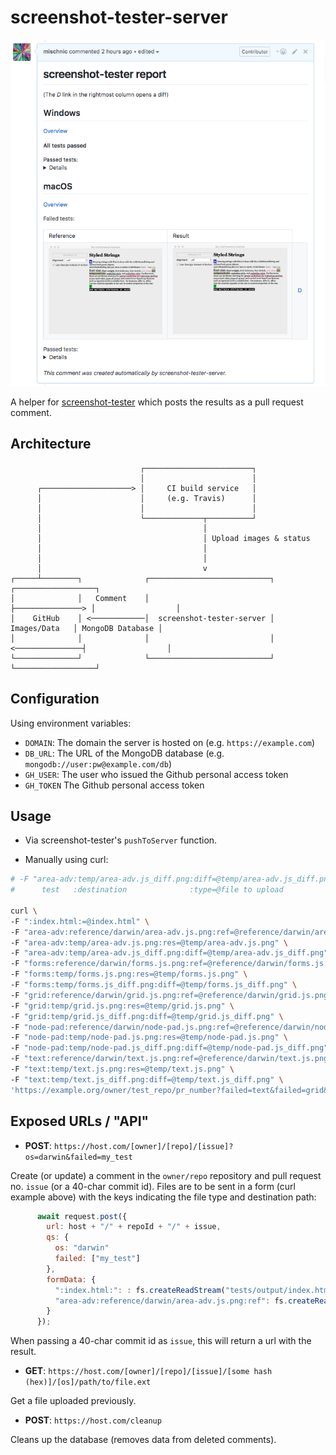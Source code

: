 # screenshot-tester-server

![](example.png)

A helper for [screenshot-tester](https://github.com/mischnic/screenshot-tester) which posts the results as a pull request comment.

## Architecture

```
                             ┌────────────────────────┐
                             │                        │
      ┌────────────────────> │     CI build service   │
      │                      │     (e.g. Travis)      │
      │                      │                        │
      │                      └─────────────┬──────────┘
      │                                    │
      │                                    │ Upload images & status
      │                                    │
      │                                    │
      │                                    v
┌─────┴────────┐              ┌───────────────────────────┐                 ┌──────────────────┐
│              │   Comment    │                           ├───────────────> │                  │
│    GitHub    │ <────────────│  screenshot-tester-server │   Images/Data   │ MongoDB Database │
│              │              │                           │ <───────────────┤                  │
└──────────────┘              └───────────────────────────┘                 └──────────────────┘

```

## Configuration 

Using environment variables:
- `DOMAIN`: The domain the server is hosted on (e.g. `https://example.com`)
- `DB_URL`: The URL of the MongoDB database (e.g. `mongodb://user:pw@example.com/db`)
- `GH_USER`: The user who issued the Github personal access token
- `GH_TOKEN` The Github personal access token

## Usage

- Via screenshot-tester's `pushToServer` function.

- Manually using curl:
```sh
# -F "area-adv:temp/area-adv.js_diff.png:diff=@temp/area-adv.js_diff.png" \
#      test   :destination              :type=@file to upload

curl \
-F ":index.html:=@index.html" \
-F "area-adv:reference/darwin/area-adv.js.png:ref=@reference/darwin/area-adv.js.png" \
-F "area-adv:temp/area-adv.js.png:res=@temp/area-adv.js.png" \
-F "area-adv:temp/area-adv.js_diff.png:diff=@temp/area-adv.js_diff.png" \
-F "forms:reference/darwin/forms.js.png:ref=@reference/darwin/forms.js.png" \
-F "forms:temp/forms.js.png:res=@temp/forms.js.png" \
-F "forms:temp/forms.js_diff.png:diff=@temp/forms.js_diff.png" \
-F "grid:reference/darwin/grid.js.png:ref=@reference/darwin/grid.js.png" \
-F "grid:temp/grid.js.png:res=@temp/grid.js.png" \
-F "grid:temp/grid.js_diff.png:diff=@temp/grid.js_diff.png" \
-F "node-pad:reference/darwin/node-pad.js.png:ref=@reference/darwin/node-pad.js.png" \
-F "node-pad:temp/node-pad.js.png:res=@temp/node-pad.js.png" \
-F "node-pad:temp/node-pad.js_diff.png:diff=@temp/node-pad.js_diff.png" \
-F "text:reference/darwin/text.js.png:ref=@reference/darwin/text.js.png" \
-F "text:temp/text.js.png:res=@temp/text.js.png" \
-F "text:temp/text.js_diff.png:diff=@temp/text.js_diff.png" \
'https://example.org/owner/test_repo/pr_number?failed=text&failed=grid&os=darwin'
```

## Exposed URLs / "API"

- **POST**: `https://host.com/[owner]/[repo]/[issue]?os=darwin&failed=my_test`

Create (or update) a comment in the `owner/repo` repository and pull request no. `issue` (or a 40-char commit id). Files are to be sent in a form (curl example above) with the keys indicating the file type and destination path:
```js
      await request.post({
        url: host + "/" + repoId + "/" + issue,
        qs: {
          os: "darwin"
          failed: ["my_test"]
        },
        formData: {
          ":index.html:": : fs.createReadStream("tests/output/index.html"),
          "area-adv:reference/darwin/area-adv.js.png:ref": fs.createReadStream("tests/output/reference/darwin/area-adv.js.png")
        }
      });
```

When passing a 40-char commit id as `issue`, this will return a url with the result.

- **GET**: `https://host.com/[owner]/[repo]/[issue]/[some hash (hex)]/[os]/path/to/file.ext`

Get a file uploaded previously.

- **POST**: `https://host.com/cleanup`

Cleans up the database (removes data from deleted comments).
